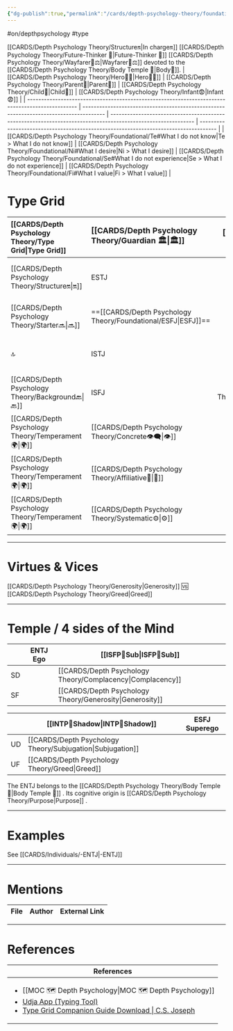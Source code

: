 ```yaml
---
{"dg-publish":true,"permalink":"/cards/depth-psychology-theory/foundational/entj/","created":"2023-01-05T15:27:16.947+01:00","updated":"2023-04-29T13:31:25.744+02:00"}
---
```


#on/depthpsychology  #type 

[[CARDS/Depth Psychology Theory/Structure🔛\|In charge🔛]] [[CARDS/Depth Psychology Theory/Future-Thinker 🔮\|Future-Thinker 🔮]] [[CARDS/Depth Psychology Theory/Wayfarer🌠⚖️\|Wayfarer🌠⚖️]] devoted to the [[CARDS/Depth Psychology Theory/Body Temple 🌳\|Body🌳]]. 
| [[CARDS/Depth Psychology Theory/Hero🦸‍♂️\|Hero🦸‍♂️]]                                                                                    | [[CARDS/Depth Psychology Theory/Parent🤨\|Parent🤨]]                                                                           | [[CARDS/Depth Psychology Theory/Child👼\|Child👼]]                                                                                                  | [[CARDS/Depth Psychology Theory/Infant😨\|Infant😨]]                                                                         |
| ------------------------------------------------------------------------------------------------ | -------------------------------------------------------------------------------------- | ------------------------------------------------------------------------------------------------------------ | ------------------------------------------------------------------------------------ |
| [[CARDS/Depth Psychology Theory/Foundational/Te#What I do not know\|Te > What I do not know]] | [[CARDS/Depth Psychology Theory/Foundational/Ni#What I desire\|Ni > What I desire]] | [[CARDS/Depth Psychology Theory/Foundational/Se#What I do not experience\|Se > What I do not experience]] | [[CARDS/Depth Psychology Theory/Foundational/Fi#What I value\|Fi > What I value]] |

# Type Grid 
| [[CARDS/Depth Psychology Theory/Type Grid\|Type Grid]]                     | <font size="4"> [[CARDS/Depth Psychology Theory/Guardian 🏛️\|🏛️]]</font>   |  <font size="4"> [[CARDS/Depth Psychology Theory/Artisan 🧰\|🧰]]</font>   | <font size="4"> 🔮</font> | <font size="4"> [[CARDS/Depth Psychology Theory/Idealist🦄\|🦄]]</font>    | [[CARDS/Depth Psychology Theory/Interaction Style💬\|💬]]                      |   [[CARDS/Depth Psychology Theory/Interaction Style💬\|💬]]                           |   [[CARDS/Depth Psychology Theory/Interaction Style💬\|💬]]                    |
|:-------------------- |:--------------------- |:---------------------:|:------------------------- |:--------------------- |:--------------------- |:-------------------------- |:--------------------- |
| [[CARDS/Depth Psychology Theory/Structure🔛\|🔛]]  | ESTJ       |    ESTP       |==[[CARDS/Depth Psychology Theory/Foundational/ENTJ\|ENTJ]]==              |ENFJ          | [[CARDS/Depth Psychology Theory/Direct➡️\|➡️]]      | [[CARDS/Depth Psychology Theory/Initiating👋\|👋]]       | [[CARDS/Depth Psychology Theory/Outcome🏆\|🎯]]     |
| [[CARDS/Depth Psychology Theory/Starter🔜\|🔜]]    | ==[[CARDS/Depth Psychology Theory/Foundational/ESFJ\|ESFJ]]==     | ESFP      |ENTP               | ENFP           | [[CARDS/Depth Psychology Theory/Informative↪️\|↪️]] | [[CARDS/Depth Psychology Theory/Initiating👋\|👋]]       | [[CARDS/Depth Psychology Theory/Progression🏃\|🚧]] |
| 🔝   | ISTJ             |   ISTP   | INTJ            | INFJ           | [[CARDS/Depth Psychology Theory/Direct➡️\|➡️]]      | [[CARDS/Depth Psychology Theory/Responding🧘‍♂️\|🧘‍♂️]] | [[CARDS/Depth Psychology Theory/Progression🏃\|🚧]] |
| [[CARDS/Depth Psychology Theory/Background🔙\|🔙]] | ISFJ           |    ==[[CARDS/Depth Psychology Theory/Foundational/ISFP\|ISFP]]==   | ==[[CARDS/Depth Psychology Theory/Foundational/INTP\|INTP]]==             | INFP          | [[CARDS/Depth Psychology Theory/Informative↪️\|↪️]] | [[CARDS/Depth Psychology Theory/Responding🧘‍♂️\|🧘‍♂️]] | [[CARDS/Depth Psychology Theory/Outcome🏆\|🎯]]     |
|  [[CARDS/Depth Psychology Theory/Temperament🌍\|🌍]]                     | [[CARDS/Depth Psychology Theory/Concrete👁️‍🗨️\|👁️]] | [[CARDS/Depth Psychology Theory/Concrete👁️‍🗨️\|👁️]] | [[CARDS/Depth Psychology Theory/Abstract🧲\|🧲]]        | [[CARDS/Depth Psychology Theory/Abstract🧲\|🧲]]    |                       |                            |                       |
|  [[CARDS/Depth Psychology Theory/Temperament🌍\|🌍]]                     | [[CARDS/Depth Psychology Theory/Affiliative🐜\|🐜]] |  [[CARDS/Depth Psychology Theory/Pragmatic🦊\|🦊]]  | [[CARDS/Depth Psychology Theory/Pragmatic🦊\|🦊]]       | [[CARDS/Depth Psychology Theory/Affiliative🐜\|🐜]] |                       |                            |                       |
|  [[CARDS/Depth Psychology Theory/Temperament🌍\|🌍]]                     | [[CARDS/Depth Psychology Theory/Systematic⚙️\|⚙️]]  |  [[CARDS/Depth Psychology Theory/Interest👀\|👀]]   | [[CARDS/Depth Psychology Theory/Systematic⚙️\|⚙️]]      | [[CARDS/Depth Psychology Theory/Interest👀\|👀]]    |                       |                            |                       |

---
# Virtues & Vices
[[CARDS/Depth Psychology Theory/Generosity\|Generosity]] 🆚 [[CARDS/Depth Psychology Theory/Greed\|Greed]] 

---
# Temple / 4 sides of the Mind
|  | ENTJ Ego          | [[ISFP🤸Sub\|ISFP🤸Sub]] |
| ------------ | ----------------- | ----------------- |
| SD           |                   | [[CARDS/Depth Psychology Theory/Complacency\|Complacency]]   |
| SF           |                   | [[CARDS/Depth Psychology Theory/Generosity\|Generosity]]     |

|     | [[INTP👤Shadow\|INTP👤Shadow]] | ESFJ Superego |
| --- | ---------------- | ------------- |
| UD  | [[CARDS/Depth Psychology Theory/Subjugation\|Subjugation]]   |               |
| UF  | [[CARDS/Depth Psychology Theory/Greed\|Greed]]   |               |

The ENTJ belongs to the [[CARDS/Depth Psychology Theory/Body Temple 🌳\|Body Temple 🌳]]   .
Its cognitive origin is [[CARDS/Depth Psychology Theory/Purpose\|Purpose]] .

---
# Examples 
See [[CARDS/Individuals/-ENTJ\|-ENTJ]] 

---
# Mentions
| File | Author | External Link |
| ---- | ------ | ------------- |

---
# References
| References                                                                                                                                                                                                                                                  |
| ----------------------------------------------------------------------------------------------------------------------------------------------------------------------------------------------------------------------------------------------------------- |
| <ul><li>[[MOC 🗺️ Depth Psychology\\|MOC 🗺️ Depth Psychology]]</li><li>[Udja App (Typing Tool)](https://www.udja.app/#/)</li><li>[Type Grid Companion Guide Download \\| C.S. Joseph](https://csjoseph.life/type-grid-companion-guide-download/)</li></ul> |








